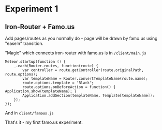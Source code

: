 Experiment 1
============

Iron-Router + Famo.us
---------------------

Add pages/routes as you normally do - page will be drawn by famo.us using "easeIn" transition.

"Magic" which connects iron-router with famo.us is in `/client/main.js`

	Meteor.startup(function () {
		_.each(Router.routes, function(route) {
			var controller = route.getController(route.originalPath, route.options);
			var templateName = Router.convertTemplateName(route.name);
			route.options.template = "Blank";
			route.options.onBeforeAction = function() { Application.show(templateName); }
			Application.addSection(templateName, Template[templateName]);
		});
	});

And in `client/famous.js`

That's it - my first famo.us experiment.
